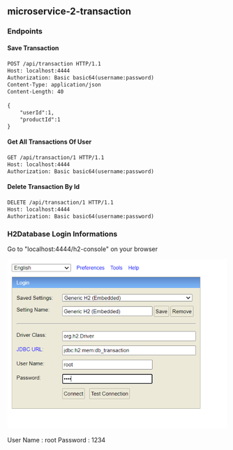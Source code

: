 ## microservice-2-transaction

### Endpoints

#### Save Transaction
````
POST /api/transaction HTTP/1.1
Host: localhost:4444
Authorization: Basic basic64(username:password)
Content-Type: application/json
Content-Length: 40

{
    "userId":1,
    "productId":1
}
````

#### Get All Transactions Of User
````
GET /api/transaction/1 HTTP/1.1
Host: localhost:4444
Authorization: Basic basic64(username:password)
````

#### Delete Transaction By Id
````
DELETE /api/transaction/1 HTTP/1.1
Host: localhost:4444
Authorization: Basic basic64(username:password)
````

### H2Database Login Informations

Go to "localhost:4444/h2-console" on your browser

![img.png](images/img.png)

User Name : root
Password : 1234
